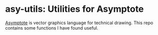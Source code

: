 # asy-utils: Utilities for Asymptote

[Asymptote](https://asymptote.sourceforge.io) is vector graphics language for
technical drawing. This repo contains some functions I have found useful.